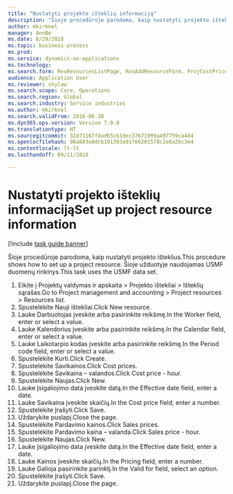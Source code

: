 ```yaml
--- 
title: "Nustatyti projekto išteklių informaciją"
description: "Šioje procedūroje parodoma, kaip nustatyti projekto išteklius."
author: mkirknel
manager: AnnBe
ms.date: 8/29/2018
ms.topic: business-process
ms.prod: 
ms.service: dynamics-ax-applications
ms.technology: 
ms.search.form: ResResourcesListPage, ResAddResourceForm, ProjCostPriceHour, ProjSalesPriceHour
audience: Application User
ms.reviewer: shylaw
ms.search.scope: Core, Operations
ms.search.region: Global
ms.search.industry: Service industries
ms.author: mkirknel
ms.search.validFrom: 2016-06-30
ms.dyn365.ops.version: Version 7.0.0
ms.translationtype: HT
ms.sourcegitcommit: 32d71167fdad65cb1dec37671999a497759ca484
ms.openlocfilehash: 98a683e8dcb101393a91f66281578c2e0a2bc3e4
ms.contentlocale: lt-lt
ms.lasthandoff: 09/11/2018

---
```

# <a name="set-up-project-resource-information"></a><span data-ttu-id="38339-103">Nustatyti projekto išteklių informaciją</span><span class="sxs-lookup"><span data-stu-id="38339-103">Set up project resource information</span></span>

[!include [task guide banner](../../includes/task-guide-banner.md)]

<span data-ttu-id="38339-104">Šioje procedūroje parodoma, kaip nustatyti projekto išteklius.</span><span class="sxs-lookup"><span data-stu-id="38339-104">This procedure shows how to set up a project resource.</span></span> <span data-ttu-id="38339-105">Šioje užduotyje naudojamas USMF duomenų rinkinys.</span><span class="sxs-lookup"><span data-stu-id="38339-105">This task uses the USMF data set.</span></span>

1. <span data-ttu-id="38339-106">Eikite į Projektų valdymas ir apskaita > Projekto ištekliai > Išteklių sąrašas.</span><span class="sxs-lookup"><span data-stu-id="38339-106">Go to Project management and accounting > Project resources > Resources list.</span></span>
2. <span data-ttu-id="38339-107">Spustelėkite Nauji ištekliai.</span><span class="sxs-lookup"><span data-stu-id="38339-107">Click New resource.</span></span>
3. <span data-ttu-id="38339-108">Lauke Darbuotojas įveskite arba pasirinkite reikšmę.</span><span class="sxs-lookup"><span data-stu-id="38339-108">In the Worker field, enter or select a value.</span></span>
4. <span data-ttu-id="38339-109">Lauke Kalendorius įveskite arba pasirinkite reikšmę.</span><span class="sxs-lookup"><span data-stu-id="38339-109">In the Calendar field, enter or select a value.</span></span>
5. <span data-ttu-id="38339-110">Lauke Laikotarpio kodas įveskite arba pasirinkite reikšmę.</span><span class="sxs-lookup"><span data-stu-id="38339-110">In the Period code field, enter or select a value.</span></span>
6. <span data-ttu-id="38339-111">Spustelėkite Kurti.</span><span class="sxs-lookup"><span data-stu-id="38339-111">Click Create.</span></span>
7. <span data-ttu-id="38339-112">Spustelėkite Savikainos.</span><span class="sxs-lookup"><span data-stu-id="38339-112">Click Cost prices.</span></span>
8. <span data-ttu-id="38339-113">Spustelėkite Savikaina – valandos.</span><span class="sxs-lookup"><span data-stu-id="38339-113">Click Cost price - hour.</span></span>
9. <span data-ttu-id="38339-114">Spustelėkite Naujas.</span><span class="sxs-lookup"><span data-stu-id="38339-114">Click New.</span></span>
10. <span data-ttu-id="38339-115">Lauke Įsigaliojimo data įveskite datą.</span><span class="sxs-lookup"><span data-stu-id="38339-115">In the Effective date field, enter a date.</span></span>
11. <span data-ttu-id="38339-116">Lauke Savikaina įveskite skaičių.</span><span class="sxs-lookup"><span data-stu-id="38339-116">In the Cost price field, enter a number.</span></span>
12. <span data-ttu-id="38339-117">Spustelėkite Įrašyti.</span><span class="sxs-lookup"><span data-stu-id="38339-117">Click Save.</span></span>
13. <span data-ttu-id="38339-118">Uždarykite puslapį.</span><span class="sxs-lookup"><span data-stu-id="38339-118">Close the page.</span></span>
14. <span data-ttu-id="38339-119">Spustelėkite Pardavimo kainos.</span><span class="sxs-lookup"><span data-stu-id="38339-119">Click Sales prices.</span></span>
15. <span data-ttu-id="38339-120">Spustelėkite Pardavimo kaina – valanda.</span><span class="sxs-lookup"><span data-stu-id="38339-120">Click Sales price - hour.</span></span>
16. <span data-ttu-id="38339-121">Spustelėkite Naujas.</span><span class="sxs-lookup"><span data-stu-id="38339-121">Click New.</span></span>
17. <span data-ttu-id="38339-122">Lauke Įsigaliojimo data įveskite datą.</span><span class="sxs-lookup"><span data-stu-id="38339-122">In the Effective date field, enter a date.</span></span>
18. <span data-ttu-id="38339-123">Lauke Kainos įveskite skaičių.</span><span class="sxs-lookup"><span data-stu-id="38339-123">In the Pricing field, enter a number.</span></span>
19. <span data-ttu-id="38339-124">Lauke Galioja pasirinkite parinktį.</span><span class="sxs-lookup"><span data-stu-id="38339-124">In the Valid for field, select an option.</span></span>
20. <span data-ttu-id="38339-125">Spustelėkite Įrašyti.</span><span class="sxs-lookup"><span data-stu-id="38339-125">Click Save.</span></span>
21. <span data-ttu-id="38339-126">Uždarykite puslapį.</span><span class="sxs-lookup"><span data-stu-id="38339-126">Close the page.</span></span>


